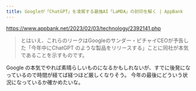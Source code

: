 ```yaml
---
title: Googleが「ChatGPT」を凌駕する最強AI「LaMDA」の封印を解く | AppBank
---
```


https://www.appbank.net/2023/02/03/technology/2392141.php

> とはいえ、これらのリークはGoogleのサンダー・ピチャイCEOが予告した「今年中にChatGPT のような製品をリリースする」ことに同社が本気であることを示すものです。

Google の本気でやれば素晴らしいものになるかもしれないが、すでに後発になっているので時間が経てば経つほど厳しくなりそう。
今年の最後にどういう状況になっているか確かめたいな。
